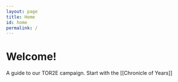 ```yaml
---
layout: page
title: Home
id: home
permalink: /
---
```


# Welcome! 

A guide to our TOR2E campaign. Start with the [[Chronicle of Years]]